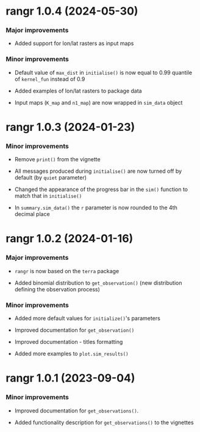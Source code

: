 # rangr 1.0.4 (2024-05-30)

### Major improvements

-   Added support for lon/lat rasters as input maps

### Minor improvements

-   Default value of `max_dist` in `initialise()` is now equal to 0.99 quantile of `kernel_fun` instead of 0.9

-   Added examples of lon/lat rasters to package data

-   Input maps (`K_map` and `n1_map`) are now wrapped in `sim_data` object

# rangr 1.0.3 (2024-01-23)

### Minor improvements

-   Remove `print()` from the vignette

-   All messages produced during `initialise()` are now turned off by default (by `quiet` parameter)

-   Changed the appearance of the progress bar in the `sim()` function to match that in `initialise()`

-   In `summary.sim_data()` the `r` parameter is now rounded to the 4th decimal place

# rangr 1.0.2 (2024-01-16)

### Major improvements

-   `rangr` is now based on the `terra` package

-   Added binomial distribution to `get_observation()` (new distribution defining the observation process)

### Minor improvements

-   Added more default values for `initialize()`'s parameters

-   Improved documentation for `get_observation()`

-   Improved documentation - titles formatting

-   Added more examples to `plot.sim_results()`

# rangr 1.0.1 (2023-09-04)

### Minor improvements

-   Improved documentation for `get_observations()`.

-   Added functionality description for `get_observations()` to the vignettes
